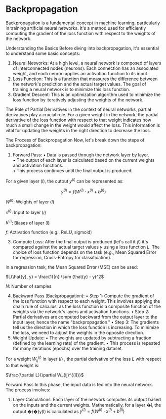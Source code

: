 # Backpropagation

Backpropagation is a fundamental concept in machine learning, particularly in training artificial neural networks. It's a method used for efficiently computing the gradient of the loss function with respect to the weights of the network.

Understanding the Basics
Before diving into backpropagation, it's essential to understand some basic concepts:
1.	Neural Networks: At a high level, a neural network is composed of layers of interconnected nodes (neurons). Each connection has an associated weight, and each neuron applies an activation function to its input.
2.	Loss Function: This is a function that measures the difference between the network's prediction and the actual target values. The goal of training a neural network is to minimize this loss function.
3.	Gradient Descent: This is an optimization algorithm used to minimize the loss function by iteratively adjusting the weights of the network.

The Role of Partial Derivatives
In the context of neural networks, partial derivatives play a crucial role. For a given weight in the network, the partial derivative of the loss function with respect to that weight indicates how much a small change in the weight would affect the loss. This information is vital for updating the weights in the right direction to decrease the loss.

The Process of Backpropagation
Now, let's break down the steps of backpropagation:
1.	Forward Pass:
•	Data is passed through the network layer by layer.  
•	The output of each layer is calculated based on the current weights and activation functions.  
•	This process continues until the final output is produced.  

For a given layer ${(l)}$, the output $y^{(l)}$ can be represented as:

$$y^{(l)} = f(W^{(l)} \cdot x^{(l)} + b^{(l)})$$   

$W^{(l)}$: Weights of layer ${(l)}$  

$x^{(l)}$: Input to layer ${(l)}$  

$b^{(l)}$: Biases of layer ${(l)}$   

$f$: Activation function (e.g., ReLU, sigmoid)  

3.	Compute Loss:
After the final output is produced (let's call it $\hat{y}$) it's compared against the actual target values $y$ using a loss function $L$. The choice of loss function depends on the task (e.g., Mean Squared Error for regression, Cross-Entropy for classification).

In a regression task, the Mean Squared Error (MSE) can be used:

$L(\hat{y}, y) = \frac{1}{n} \sum (\hat{y} - y)^2$

$N$: Number of samples 


4.	Backward Pass (Backpropagation):
•	Step 1: Compute the gradient of the loss function with respect to each weight. This involves applying the chain rule of calculus, as the loss function is a composite function of the weights via the network's layers and activation functions.
•	Step 2: Partial derivatives are computed backward from the output layer to the input layer, hence the name "backpropagation."
•	Step 3: The gradients tell us the direction in which the loss function is increasing. To minimize the loss, we need to adjust the weights in the opposite direction.
5.	Weight Update:
•	The weights are updated by subtracting a fraction (defined by the learning rate) of the gradient.
•	This process is repeated for many iterations (epochs) over the training dataset.

For a weight $W_{ij}^{(l)}$ in layer ${(l)}$ , the partial derivative of the loss $L$ with respect to that weight is:

$\frac{\partial L}{\partial W_{ij}^{(l)}}$



Forward Pass
In this phase, the input data is fed into the neural network. The process involves:
1.	Layer Calculations: Each layer of the network computes its output based on the inputs and the current weights. Mathematically, for a layer �l, the output �(�)y(l) is calculated as $y^{(l)} = f(W^{(l)} \cdot x^{(l)} + b^{(l)})$

